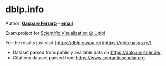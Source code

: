 # dblp.info

Author: [**Gaspare Ferraro**](https://gaspa.re/) - [**email**](mailto:ferraro@gaspa.re)

Exam project for [Scientific Visualization @ Unipi](http://vcg.isti.cnr.it/~cignoni/SciViz1718/index.html)

For the results just visit [https://dblp.gaspa.re/](https://dblp.gaspa.re/)

- Dataset parsed from publicly available data on https://dblp.uni-trier.de/
- Citations dataset parsed from https://www.semanticscholar.org
